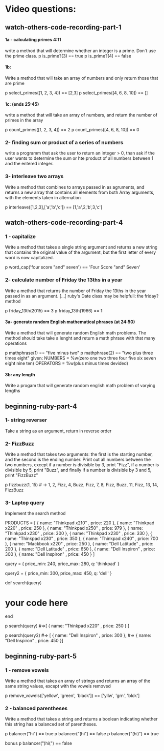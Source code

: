 # Video questions:

## watch-others-code-recording-part-1
#### 1a - calculating primes 4:11
write a method that will determine whether an integer is a prime.
Don't use the prime class.
p is_prime?(3) == true
p is_prime?(4) == false

#### 1b:
Write a method that will take an array of numbers and only return those that
are prime

p select_primes([1, 2, 3, 4]) == [2,3]
p select_primes([4, 6, 8, 10]) == []

#### 1c: (ends 25:45)
write a method that will take an array of numbers, and return the number of
primes in the array

p count_primes([1, 2, 3, 4]) == 2
p count_primes([4, 6, 8, 10]) == 0

### 2- finding sum or product of a series of numbers
write a programm that ask the user to return an integer > 0, than ask if the
user wants to determine the sum or hte product of all numbers between 1 and the
entered integer.

### 3- interleave two arrays
Write a method that combines to arrays passed in as agruments, and returns
a new array that contains all elements from both Array arguments, with the
elements taken in alternation

p interleave([1,2,3],['a','b','c']) == [1,'a',2,'b',3,'c']


## watch-others-code-recording-part-4
### 1 - capitalize
Write a method that takes a single string argument and returns a new string
that contains the original value of the argument, but the first letter of
every word is now capitalized.

p word_cap('four score "and" seven') == 'Four Score "and" Seven'

### 2- calculate number of Friday the 13ths in a year
Write a method that returns the number of Friday the 13ths in the year
passed in as an argument. [...]
ruby's Date class may be helpfull: the friday? method

p friday_13th(2015) == 3
p friday_13th(1986) == 1

#### 3a- generate random English mathematical phrases (at 24:50)
Write a method that will generate random English math problems. The method
should take take a lenght and return a math phrase with that many operations

p mathphrase(1) == "five minus two"
p mathphrase(2) == "two plus three times eight"
given:
NUMBERS = %w(zero one two three four five six seven eight nine ten)
OPERATORS = %w(plus minus times devided)

#### 3b: any length
Write a progam that will generate random english math problem of varying
lengths


## beginning-ruby-part-4
### 1- string reverser
Take a string as an argument, return in reverse order
### 2- FizzBuzz
Write a method that takes two arguments: the first is the starting
number, and the second is the ending number. Print out all numbers
between the two numbers, except if a number is divisible by 3, print
"Fizz", if a number is divisible by 5, print "Buzz", and finally if
a number is divisible by 3 and 5, print "FizzBuzz"

p fizzbuzz(1, 15) # -> 1, 2, Fizz, 4, Buzz, Fizz, 7, 8, Fizz, Buzz, 11, Fizz, 13, 14, FizzBuzz

### 3- Laptop query
Implement the search method

PRODUCTS = [
  { name: "Thinkpad x210" , price: 220 },
  { name: "Thinkpad x220" , price: 250 },
  { name: "Thinkpad x250" , price: 979 },
  { name: "Thinkpad x230" , price: 300 },
  { name: "Thinkpad x230" , price: 330 },
  { name: "Thinkpad x230" , price: 350 },
  { name: "Thinkpad x240" , price: 700 },
  { name: "Mackbook x220" , price: 250 },
  { name: "Dell Latitude" , price: 200 },
  { name: "Dell Latitude" , price: 650 },
  { name: "Dell Inspiron" , price: 300 },
  { name: "Dell Inspiron" , price: 450 }
]

query = {
  price_min: 240,
  price_max: 280,
  q: 'thinkpad'
}

query2 = {
  price_min: 300,
  price_max: 450,
  q: 'dell'
}

def search(query)
  # your code here
end

p search(query)
#=>[ { name: "Thinkpad x220" , price: 250 } ]

p search(query2)
#=> [ { name: "Dell Inspiron" , price: 300 },
#=>  { name: "Dell Inspiron" , price: 450 }]


## beginning-ruby-part-5
### 1 - remove vowels
Write a method that takes an array of strings and returns an array of
the same string values, except with the vowels removed

p remove_vowels(['yellow', 'green', 'black']) == ['yllw', 'grn', 'blck']

### 2 - balanced parentheses
Write a method that takes a string and returns a boolean indicating whether
this string has a balanced set of parentheses.

p balancer("hi") == true
p balancer("(hi") == false
p balancer("(hi)") == true

bonus
p balancer(")hi(") == false
